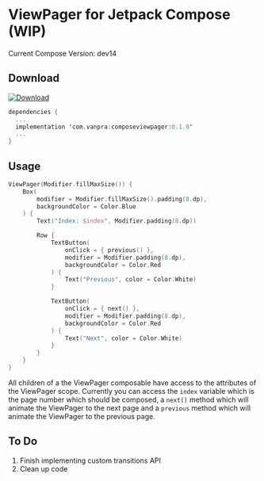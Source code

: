 # ViewPager for Jetpack Compose (WIP)

Current Compose Version: dev14

## Download

[ ![Download](https://api.bintray.com/packages/vanpra/ComposeViewPager/composeviewpager/images/download.svg?version=0.1.0) ](https://bintray.com/vanpra/ComposeViewPager/composeviewpager/0.1.0/link)

```kotlin
dependencies {
  ...
  implementation 'com.vanpra:composeviewpager:0.1.0'
  ...
}
```

## Usage

```kotlin
ViewPager(Modifier.fillMaxSize()) {
    Box(
        modifier = Modifier.fillMaxSize().padding(8.dp),
        backgroundColor = Color.Blue
    ) {
        Text("Index: $index", Modifier.padding(8.dp))

        Row {
            TextButton(
                onClick = { previous() },
                modifier = Modifier.padding(8.dp),
                backgroundColor = Color.Red
            ) {
                Text("Previous", color = Color.White)
            }

            TextButton(
                onClick = { next() },
                modifier = Modifier.padding(8.dp),
                backgroundColor = Color.Red
            ) {
                Text("Next", color = Color.White)
            }
        }
    }
}
```



All children of a the ViewPager composable  have access to the attributes of the ViewPager scope. Currently you can access the `index` variable which is the page number which should be composed, a `next()` method which will animate the ViewPager to the next page and a `previous` method which will animate the ViewPager to the previous page. 

 

## To Do

1. Finish implementing custom transitions API
2. Clean up code